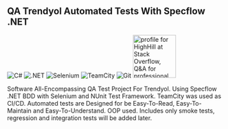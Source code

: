 ## QA Trendyol Automated Tests With Specflow .NET

 ![C#](https://img.shields.io/badge/C%23-000000?style=for-the-badge&logo=c-sharp&logoColor=white)
 ![.NET](https://img.shields.io/badge/.NET-000000?style=for-the-badge&logo=dotnet&logoColor=white)
 ![Selenium](https://img.shields.io/badge/Selenium-000000?style=for-the-badge&logo=Selenium&logoColor=white)
 ![TeamCity](https://img.shields.io/badge/TeamCity-000000?style=for-the-badge&logo=TeamCity&logoColor=white)
 ![Git](https://img.shields.io/badge/GIT-000000?style=for-the-badge&logo=git&logoColor=white)
 <a href="https://stackoverflow.com/users/12253288/highhill?theme=dark"><img src="https://stackoverflow.com/users/flair/12253288.png?theme=dark" width="100px" alt="profile for HighHill at Stack Overflow, Q&amp;A for professional and enthusiast programmers" title="profile for HighHill at Stack Overflow, Q&amp;A for professional and enthusiast programmers"></a>

<p>Software All-Encompassing QA Test Project For Trendyol. Using Specflow .NET BDD with Selenium and NUnit Test Framework. TeamCity was used as CI/CD. Automated tests are Designed for be Easy-To-Read, Easy-To-Maintain and Easy-To-Understand. OOP used. Includes only smoke tests, regression and integration tests will be added later. </p>

